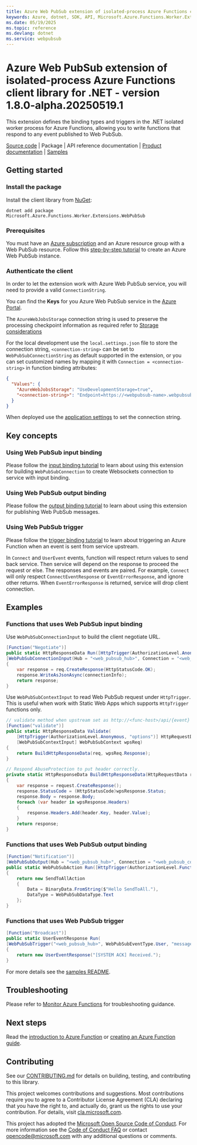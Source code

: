 ```yaml
---
title: Azure Web PubSub extension of isolated-process Azure Functions client library for .NET
keywords: Azure, dotnet, SDK, API, Microsoft.Azure.Functions.Worker.Extensions.WebPubSub, webpubsub
ms.date: 05/19/2025
ms.topic: reference
ms.devlang: dotnet
ms.service: webpubsub
---
```

# Azure Web PubSub extension of isolated-process Azure Functions client library for .NET - version 1.8.0-alpha.20250519.1 


This extension defines the binding types and triggers in the .NET isolated worker process for Azure Functions, allowing you to write functions that respond to any event published to Web PubSub.

[Source code][source] |
Package |
API reference documentation |
[Product documentation](https://aka.ms/awps/doc) |
[Samples]

## Getting started

### Install the package

Install the client library from [NuGet]:

```dotnetcli
dotnet add package Microsoft.Azure.Functions.Worker.Extensions.WebPubSub
```

### Prerequisites

You must have an [Azure subscription][free_subs] and an Azure resource group with a Web PubSub resource. Follow this [step-by-step tutorial][tutorial] to create an Azure Web PubSub instance.

### Authenticate the client

In order to let the extension work with Azure Web PubSub service, you will need to provide a valid `ConnectionString`.

You can find the **Keys** for you Azure Web PubSub service in the [Azure Portal][portal].

The `AzureWebJobsStorage` connection string is used to preserve the processing checkpoint information as required refer to [Storage considerations][storage]

For the local development use the `local.settings.json` file to store the connection string, `<connection-string>` can be set to `WebPubSubConnectionString` as default supported in the extension, or you can set customized names by mapping it with `Connection = <connection-string>` in function binding attributes:

```json
{
  "Values": {
    "AzureWebJobsStorage": "UseDevelopmentStorage=true",
    "<connection-string>": "Endpoint=https://<webpubsub-name>.webpubsub.azure.com;AccessKey=<access-key>;Version=1.0;"
  }
}
```
When deployed use the [application settings][app_setting] to set the connection string.

## Key concepts

### Using Web PubSub input binding

Please follow the [input binding tutorial](#functions-that-uses-web-pubsub-input-binding) to learn about using this extension for building `WebPubSubConnection` to create Websockets connection to service with input binding.

### Using Web PubSub output binding

Please follow the [output binding tutorial](#functions-that-uses-web-pubsub-output-binding) to learn about using this extension for publishing Web PubSub messages.

### Using Web PubSub trigger

Please follow the [trigger binding tutorial](#functions-that-uses-web-pubsub-trigger) to learn about triggering an Azure Function when an event is sent from service upstream.

In `Connect` and `UserEvent` events, function will respect return values to send back service. Then service will depend on the response to proceed the request or else. The responses and events are paired. For example, `Connect` will only respect `ConnectEventResponse` or `EventErrorResponse`, and ignore other returns. When `EventErrorResponse` is returned, service will drop client connection.

## Examples

### Functions that uses Web PubSub input binding

Use `WebPubSubConnectionInput` to build the client negotiate URL.

```C# Snippet:WebPubSubConnectionInputFunction
[Function("Negotiate")]
public static HttpResponseData Run([HttpTrigger(AuthorizationLevel.Anonymous)] HttpRequestData req,
[WebPubSubConnectionInput(Hub = "<web_pubsub_hub>", Connection = "<web_pubsub_connection_name>")] WebPubSubConnection connectionInfo)
{
    var response = req.CreateResponse(HttpStatusCode.OK);
    response.WriteAsJsonAsync(connectionInfo);
    return response;
}
```

Use `WebPubSubContextInput` to read Web PubSub request under `HttpTrigger`. This is useful when work with Static Web Apps which supports `HttpTrigger` functions only.

```C# Snippet:WebPubSubContextInputFunction
// validate method when upstream set as http://<func-host>/api/{event}
[Function("validate")]
public static HttpResponseData Validate(
    [HttpTrigger(AuthorizationLevel.Anonymous, "options")] HttpRequestData req,
    [WebPubSubContextInput] WebPubSubContext wpsReq)
{
    return BuildHttpResponseData(req, wpsReq.Response);
}

// Respond AbuseProtection to put header correctly.
private static HttpResponseData BuildHttpResponseData(HttpRequestData request, SimpleResponse wpsResponse)
{
    var response = request.CreateResponse();
    response.StatusCode = (HttpStatusCode)wpsResponse.Status;
    response.Body = response.Body;
    foreach (var header in wpsResponse.Headers)
    {
        response.Headers.Add(header.Key, header.Value);
    }
    return response;
}
```

### Functions that uses Web PubSub output binding

```C# Snippet:WebPubSubOutputFunction
[Function("Notification")]
[WebPubSubOutput(Hub = "<web_pubsub_hub>", Connection = "<web_pubsub_connection_name>")]
public static WebPubSubAction Run([HttpTrigger(AuthorizationLevel.Function, "get", "post")] HttpRequestData req)
{
    return new SendToAllAction
    {
        Data = BinaryData.FromString($"Hello SendToAll."),
        DataType = WebPubSubDataType.Text
    };
}
```

### Functions that uses Web PubSub trigger

```C# Snippet:WebPubSubTriggerUserEventFunction
[Function("Broadcast")]
public static UserEventResponse Run(
[WebPubSubTrigger("<web_pubsub_hub>", WebPubSubEventType.User, "message")] UserEventRequest request)
{
    return new UserEventResponse("[SYSTEM ACK] Received.");
}
```

For more details see the [samples README][samples].

## Troubleshooting

Please refer to [Monitor Azure Functions][monitor] for troubleshooting guidance.

## Next steps

Read the [introduction to Azure Function][func_intro] or [creating an Azure Function guide][create].

## Contributing

See our [CONTRIBUTING.md][contrib] for details on building,
testing, and contributing to this library.

This project welcomes contributions and suggestions.  Most contributions require
you to agree to a Contributor License Agreement (CLA) declaring that you have
the right to, and actually do, grant us the rights to use your contribution. For
details, visit [cla.microsoft.com][cla].

This project has adopted the [Microsoft Open Source Code of Conduct][coc].
For more information see the [Code of Conduct FAQ][coc_faq]
or contact [opencode@microsoft.com][coc_contact] with any
additional questions or comments.

<!-- LINKS -->
[source]: https://github.com/Azure/azure-sdk-for-net/tree/main/sdk/webpubsub/Microsoft.Azure.Functions.Worker.Extensions.WebPubSub/src
<!-- [package] TODO: add after initial release -->
<!-- [api_docs] TODO: add after initial release -->
[samples]: https://github.com/Azure/azure-sdk-for-net/tree/main/sdk/webpubsub/Microsoft.Azure.Functions.Worker.Extensions.WebPubSub/samples
[nuget]: https://www.nuget.org/
[free_subs]: https://azure.microsoft.com/free/dotnet/
[portal]: https://portal.azure.com/
[tutorial]: https://learn.microsoft.com/azure/azure-web-pubsub/howto-develop-create-instance
[storage]: https://learn.microsoft.com/azure/azure-functions/storage-considerations#storage-account-requirements
[app_setting]: https://learn.microsoft.com/azure/azure-functions/functions-how-to-use-azure-function-app-settings
[monitor]: https://learn.microsoft.com/azure/azure-functions/functions-monitoring
[func_intro]: https://learn.microsoft.com/azure/azure-functions/functions-overview
[create]: https://learn.microsoft.com/azure/azure-functions/functions-overview

[contrib]: https://github.com/Azure/azure-sdk-for-net/tree/main/CONTRIBUTING.md
[cla]: https://cla.microsoft.com
[coc]: https://opensource.microsoft.com/codeofconduct/
[coc_faq]: https://opensource.microsoft.com/codeofconduct/faq/
[coc_contact]: mailto:opencode@microsoft.com

